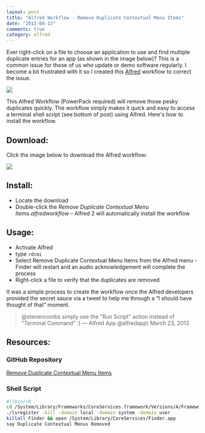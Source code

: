```yaml
---
layout: post
title: "Alfred Workflow - Remove Duplicate Contextual Menu Items"
date: "2013-04-13"
comments: true
category: alfred
---
```


Ever right-click on a file to choose an application to use and find multiple duplicate entries for an app (as shown in the image below)? This is a common issue for those of us who update or demo software regularly. I become a bit frustrated with it so I created this [Alfred](http://www.alfredapp.com) workflow to correct the issue.

![](http://2.bp.blogspot.com/-lU3_R1CRxjk/UIb0mkMR6kI/AAAAAAABDEQ/VT4BCpg08v8/s1600/alfred-icon.png)

This Alfred Workflow (PowerPack required) will remove those pesky duplicates quickly. The workflow simply makes it quick and easy to access a terminal shell script (see bottom of post) using Alfred. Here's how to install the workflow.

## Download:

Click the image below to download the Alfred workflow:

[![](http://www.stevencombs.com/images/common/alfred-workflow-icon100x80.png)](https://dl.dropboxusercontent.com/u/217516/Alfred%20Extensions/Remove%20duplicate%20contextual%20menu%20items.alfredworkflow)

## Install:

* Locate the download
* Double-click the _Remove Duplicate Contextual Menu Items.alfredworkflow_ – Alfred 2 will automatically install the workflow

## Usage:

* Activate Alfred
* type `rdcmi`
* Select Remove Duplicate Contextual Menu Items from the Alfred menu - Finder will restart and an audio acknowledgement will complete the process
* Right-click a file to verify that the duplicates are removed

It was a simple process to create the workflow once the Alfred developers provided the secret sauce via a tweet to help me through a “I should have thought of that” moment.

> @stevencombs simply use the "Run Script" action instead of "Terminal Command" :)
> — Alfred App @alfredapp) March 23, 2013

## Resources:

### GitHub Repository

[Remove Duplicate Contextual Menu Items](https://github.com/stevencombs/Remove-Duplicate-Contextual-Menu-Items)

### Shell Script

```Bash
#!/bin/sh
cd /System/Library/Frameworks/CoreServices.framework/Versions/A/Frameworks/LaunchServices.framework/Versions/A/Support/
./lsregister -kill -domain local -domain system -domain user
killall Finder && open /System/Library/CoreServices/Finder.app
say Duplicate Contextual Menus Removed
```
